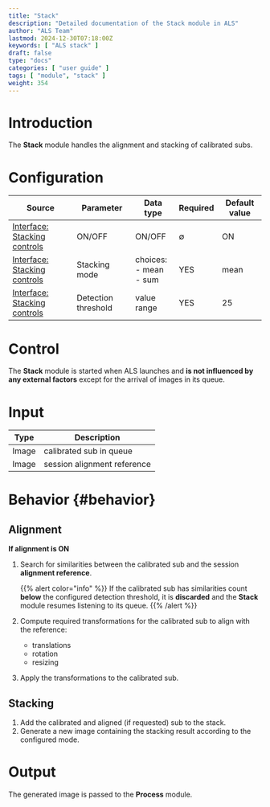 ```yaml
---
title: "Stack"
description: "Detailed documentation of the Stack module in ALS"
author: "ALS Team"
lastmod: 2024-12-30T07:18:00Z
keywords: [ "ALS stack" ]
draft: false
type: "docs"
categories: [ "user guide" ]
tags: [ "module", "stack" ]
weight: 354
---
```


# Introduction

The **Stack** module handles the alignment and stacking of calibrated subs.

# Configuration

| Source                                                            | Parameter           | Data type                   | Required | Default value |
|-------------------------------------------------------------------|---------------------|-----------------------------|----------|---------------|
| [Interface: Stacking controls](../../als-gui/controls/#controls)  | ON/OFF              | ON/OFF                      | ∅        | ON            |
| [Interface: Stacking controls](../../als-gui/controls/#controls)  | Stacking mode       | choices:<br>- mean<br>- sum | YES      | mean          |
| [Interface: Stacking controls](../../als-gui/controls/#threshold) | Detection threshold | value range                 | YES      | 25            |

# Control

The **Stack** module is started when ALS launches and **is not influenced by any external factors** except for the
arrival of images in its queue.

# Input

| Type  | Description                 |
|-------|-----------------------------|
| Image | calibrated sub in queue     |
| Image | session alignment reference |

# Behavior {#behavior}

## Alignment

**If alignment is ON**

1. Search for similarities between the calibrated sub and the session **alignment reference**.

   {{% alert color="info" %}}
   If the calibrated sub has similarities count **below** the configured detection threshold, it is **discarded** and
   the **Stack** module resumes listening to its queue.
   {{% /alert %}}

2. Compute required transformations for the calibrated sub to align with the reference:
    - translations
    - rotation
    - resizing

3. Apply the transformations to the calibrated sub.

## Stacking

1. Add the calibrated and aligned (if requested) sub to the stack.
2. Generate a new image containing the stacking result according to the configured mode.

# Output

The generated image is passed to the **Process** module.